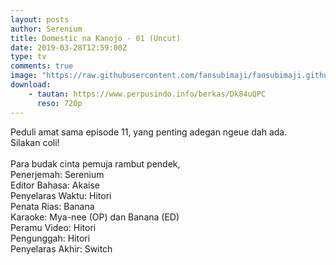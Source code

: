 ```yaml
---
layout: posts
author: Serenium
title: Domestic na Kanojo - 01 (Uncut)
date: 2019-03-28T12:59:00Z
type: tv
comments: true
image: "https://raw.githubusercontent.com/fansubimaji/fansubimaji.github.io/master/g/domekano-01-uncut.jpg"
download:
    - tautan: https://www.perpusindo.info/berkas/Dk84uQPC
      reso: 720p
---
```

Peduli amat sama episode 11, yang penting adegan ngeue dah ada.<br>
Silakan coli!<br>
<br>
Para budak cinta pemuja rambut pendek,<br>
Penerjemah: Serenium<br>
Editor Bahasa: Akaise<br>
Penyelaras Waktu: Hitori<br>
Penata Rias: Banana<br>
Karaoke: Mya-nee (OP) dan Banana (ED)<br>
Peramu Video: Hitori<br>
Pengunggah: Hitori<br>
Penyelaras Akhir: Switch
